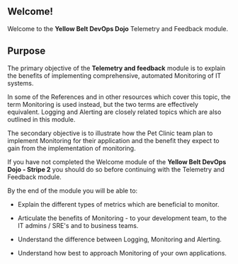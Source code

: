 ## Welcome!

Welcome to the **Yellow Belt DevOps Dojo** Telemetry and Feedback module.

## Purpose

The primary objective of the **Telemetry and feedback** module is to explain the benefits of implementing comprehensive, automated Monitoring of IT systems.

In some of the References and in other resources which cover this topic, the term Monitoring is used instead, but the two terms are effectively equivalent. Logging and Alerting are closely related topics which are also outlined in this module.

The secondary objective is to illustrate how the Pet Clinic team plan to implement Monitoring for their application and the benefit they expect to gain from the implementation of monitoring.

If you have not completed the Welcome module of the **Yellow Belt DevOps Dojo - Stripe 2** you should do so before continuing with the Telemetry and Feedback module.

By the end of the module you will be able to:

* Explain the different types of metrics which are beneficial to monitor.

* Articulate the benefits of Monitoring - to your development team, to the IT admins / SRE's and to business teams.

* Understand the difference between Logging, Monitoring and Alerting.

* Understand how best to approach Monitoring of your own applications.